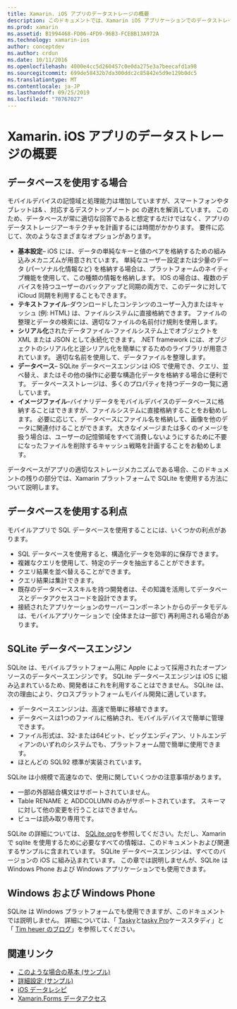```yaml
---
title: Xamarin. iOS アプリのデータストレージの概要
description: このドキュメントでは、Xamarin iOS アプリケーションでのデータストレージのさまざまな方法について説明し、SQLite の利点に関する特定の情報を提供します。
ms.prod: xamarin
ms.assetid: B1994468-FD06-4FD9-96B3-FCEBB13A972A
ms.technology: xamarin-ios
author: conceptdev
ms.author: crdun
ms.date: 10/11/2016
ms.openlocfilehash: 4000e4cc5d260457c0e0da275e3a7beecafd1a98
ms.sourcegitcommit: 699de58432b7da300ddc2c85842e5d9e129b0dc5
ms.translationtype: MT
ms.contentlocale: ja-JP
ms.lasthandoff: 09/25/2019
ms.locfileid: "70767027"
---
```

# <a name="introduction-to-data-storage-in-xamarinios-apps"></a>Xamarin. iOS アプリのデータストレージの概要

## <a name="when-to-use-a-database"></a>データベースを使用する場合

モバイルデバイスの記憶域と処理能力は増加していますが、スマートフォンやタブレットは&amp; 、対応するデスクトップノート pc の遅れを解消しています。 このため、データベースが常に適切な回答であると想定するだけではなく、アプリのデータストレージアーキテクチャを計画するには時間がかかります。 要件に応じて、次のようなさまざまなオプションがあります。

- **基本設定**– iOS には、データの単純なキーと値のペアを格納するための組み込みメカニズムが用意されています。 単純なユーザー設定または少量のデータ (パーソナル化情報など) を格納する場合は、プラットフォームのネイティブ機能を使用して、この種類の情報を格納します。 IOS の場合は、複数のデバイスを持つユーザーのバックアップと同期の両方で、このデータに対して iCloud 同期を利用することもできます。
- **テキストファイル**-ダウンロードしたコンテンツのユーザー入力またはキャッシュ (例: HTML) は、ファイルシステムに直接格納できます。 ファイルの整理とデータの検索には、適切なファイルの名前付け規則を使用します。
- **シリアル化**されたデータファイル-ファイルシステム上でオブジェクトを XML または JSON として永続化できます。 .NET framework には、オブジェクトのシリアル化と逆シリアル化を簡単にするためのライブラリが用意されています。 適切な名前を使用して、データファイルを整理します。
- **データベース**– SQLite データベースエンジンは iOS で使用でき、クエリ、並べ替え、またはその他の操作に必要な構造化データを格納する場合に便利です。 データベースストレージは、多くのプロパティを持つデータの一覧に適しています。
- **イメージファイル**–バイナリデータをモバイルデバイスのデータベースに格納することはできますが、ファイルシステムに直接格納することをお勧めします。 必要に応じて、データベースにファイル名を格納して、画像を他のデータに関連付けることができます。 大きなイメージまたは多くのイメージを扱う場合は、ユーザーの記憶領域をすべて消費しないようにするために不要になったファイルを削除するキャッシュ戦略を計画することをお勧めします。

データベースがアプリの適切なストレージメカニズムである場合、このドキュメントの残りの部分では、Xamarin プラットフォームで SQLite を使用する方法について説明します。

## <a name="advantages-of-using-a-database"></a>データベースを使用する利点

モバイルアプリで SQL データベースを使用することには、いくつかの利点があります。

- SQL データベースを使用すると、構造化データを効率的に保存できます。
- 複雑なクエリを使用して、特定のデータを抽出することができます。
- クエリ結果を並べ替えることができます。
- クエリ結果は集計できます。
- 既存のデータベーススキルを持つ開発者は、その知識を活用してデータベースとデータアクセスコードを設計できます。
- 接続されたアプリケーションのサーバーコンポーネントからのデータモデルは、モバイルアプリケーションで (全体または一部で) 再利用される場合があります。

## <a name="sqlite-database-engine"></a>SQLite データベースエンジン

SQLite は、モバイルプラットフォーム用に Apple によって採用されたオープンソースのデータベースエンジンです。 SQLite データベースエンジンは iOS に組み込まれているため、開発者はこれを利用することはできません。 SQLite は、次の理由により、クロスプラットフォームモバイル開発に適しています。

- データベースエンジンは、高速で簡単に移植できます。
- データベースは1つのファイルに格納され、モバイルデバイスで簡単に管理できます。
- ファイル形式は、32-または64ビット、ビッグエンディアン、リトルエンディアンのいずれのシステムでも、プラットフォーム間で簡単に使用できます。
- ほとんどの SQL92 標準が実装されています。

SQLite は小規模で高速なので、使用に関していくつかの注意事項があります。

- 一部の外部結合構文はサポートされていません。
- Table RENAME と ADDCOLUMN のみがサポートされています。 スキーマに対して他の変更を行うことはできません。
- ビューは読み取り専用です。

SQLite の詳細については、 [SQLite.org](http://SQLite.org)を参照してください。ただし、Xamarin で sqlite を使用するために必要なすべての情報は、このドキュメントおよび関連するサンプルに含まれています。 SQLite データベースエンジンは、すべてのバージョンの iOS に組み込まれています。
この章では説明しませんが、SQLite は Windows Phone および Windows アプリケーションでも使用できます。

## <a name="windows-and-windows-phone"></a>Windows および Windows Phone

SQLite は Windows プラットフォームでも使用できますが、このドキュメントでは説明しません。
詳細については、「 [Tasky](~/cross-platform/app-fundamentals/building-cross-platform-applications/case-study-tasky.md)と[tasky Pro](http://docs.xamarin.com/guides/cross-platform/application_fundamentals/building_cross_platform_applications/case_study%3A_tasky)ケーススタディ」と「 [Tim heuer のブログ](http://timheuer.com/blog/archive/2012/06/28/seeding-your-metro-style-app-with-sqlite-database.aspx)」を参照してください。

## <a name="related-links"></a>関連リンク

- [このような場合の基本 (サンプル)](https://github.com/xamarin/mobile-samples/tree/master/DataAccess/Basic)
- [詳細設定 (サンプル)](https://github.com/xamarin/mobile-samples/tree/master/DataAccess/Advanced)
- [iOS データレシピ](https://github.com/xamarin/recipes/tree/master/Recipes/ios/data/sqlite)
- [Xamarin.Forms データアクセス](~/xamarin-forms/data-cloud/data/databases.md)
